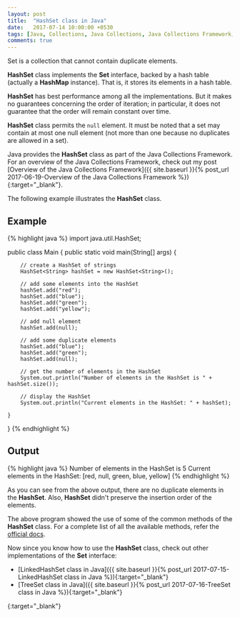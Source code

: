 ```yaml
---
layout: post
title:  "HashSet class in Java"
date:   2017-07-14 10:00:00 +0530
tags: [Java, Collections, Java Collections, Java Collections Framework, Set, Hash Table, HashSet, HashSet class]
comments: true
---
```


Set is a collection that cannot contain duplicate elements. 

**HashSet** class implements the **Set** interface, backed by a hash table (actually a **HashMap** instance). That is, it stores its elements in a hash table.

**HashSet** has best performance among all the implementations. But it makes no guarantees concerning the order of iteration; in particular, it does not guarantee that the order will remain constant over time. 

**HashSet** class permits the `null` element. It must be noted that a set may contain at most one null element (not more than one because no duplicates are allowed in a set).

Java provides the **HashSet** class as part of the Java Collections Framework. For an overview of the Java Collections Framework, check out my post [Overview of the Java Collections Framework]({{ site.baseurl }}{% post_url 2017-06-19-Overview of the Java Collections Framework %}){:target="_blank"}.

The following example illustrates the **HashSet** class.

## Example

{% highlight java %}
import java.util.HashSet;

public class Main {
    public static void main(String[] args) {

        // create a HashSet of strings
        HashSet<String> hashSet = new HashSet<String>();

        // add some elements into the HashSet
        hashSet.add("red");
        hashSet.add("blue");
        hashSet.add("green");
        hashSet.add("yellow");

        // add null element
        hashSet.add(null);

        // add some duplicate elements
        hashSet.add("blue");
        hashSet.add("green");
        hashSet.add(null);

        // get the number of elements in the HashSet
        System.out.println("Number of elements in the HashSet is " + hashSet.size());

        // display the HashSet
        System.out.println("Current elements in the HashSet: " + hashSet);

    }
}
{% endhighlight %}

## Output

{% highlight java %}
Number of elements in the HashSet is 5
Current elements in the HashSet: [red, null, green, blue, yellow]
{% endhighlight %}

As you can see from the above output, there are no duplicate elements in the **HashSet**. Also, **HashSet** didn't preserve the insertion order of the elements.

The above program showed the use of some of the common methods of the **HashSet** class. For a complete list of all the available methods, refer the [official docs].

Now since you know how to use the **HashSet** class, check out other implementations of the **Set** interface:

* [LinkedHashSet class in Java]({{ site.baseurl }}{% post_url 2017-07-15-LinkedHashSet class in Java %}){:target="_blank"}
* [TreeSet class in Java]({{ site.baseurl }}{% post_url 2017-07-16-TreeSet class in Java %}){:target="_blank"}

[official docs]: https://docs.oracle.com/javase/9/docs/api/java/util/HashSet.html
{:target="_blank"}

